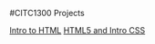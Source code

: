 #CITC1300 Projects

<a href="CITC1300/index.html" target="blank">Intro to HTML</a>
<a href="./HTML5CSSWeek2/index.html" target="blank">HTML5 and Intro CSS</a>